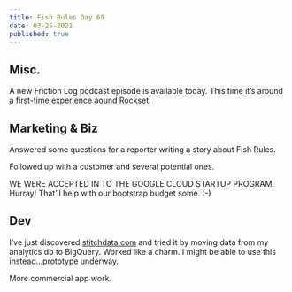 ```yaml
---
title: Fish Rules Day 69
date: 03-25-2021
published: true
---
```


## Misc.

A new Friction Log podcast episode is available today.  This time it’s around a [first-time experience aound Rockset][1].

## Marketing & Biz

Answered some questions for a reporter writing a story about Fish Rules.

Followed up with a customer and several potential ones.

WE WERE ACCEPTED IN TO THE GOOGLE CLOUD STARTUP PROGRAM.  Hurray!  That’ll help with our bootstrap budget some.  :-)

## Dev

I’ve just discovered [stitchdata.com][2] and tried it by moving data from my analytics db to BigQuery.  Worked like a charm.  I might be able to use this instead…prototype underway.

More commercial app work.

[1]:	https://frictionlog.com/blogs/rockset-first-time-experience
[2]:	stitchdata.com